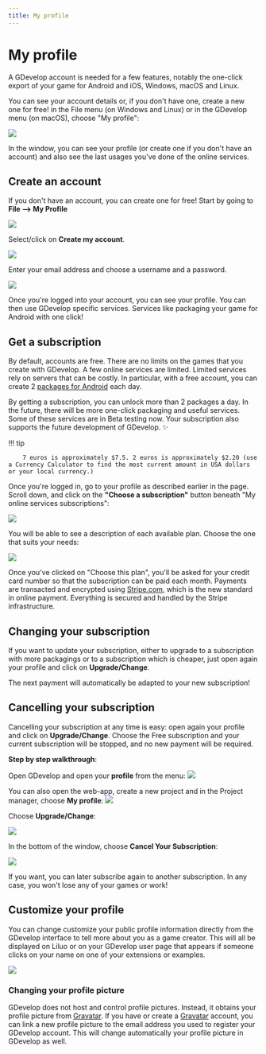 ```yaml
---
title: My profile
---
```

# My profile

A GDevelop account is needed for a few features, notably the one-click export of your game for Android and iOS, Windows, macOS and Linux.

You can see your account details or, if you don't have one, create a new one for free! in the File menu (on Windows and Linux) or in the GDevelop menu (on macOS), choose "My profile":

![](/gdevelop5/interface/gdevelop-profile-locate.gif)

In the window, you can see your profile (or create one if you don't have an account) and also see the last usages you've done of the online services.

## Create an account

If you don't have an account, you can create one for free! Start by going to **File --> My Profile**

![](/gdevelop5/interface/account-create-locate.png)

Select/click on **Create my account**. 

![](/gdevelop5/interface/account-create.png)

Enter your email address and choose a username and a password.

![](/gdevelop5/interface/account-create-details.png)

Once you're logged into your account, you can see your profile. You can then use GDevelop specific services. Services like packaging your game for Android with one click!

## Get a subscription

By default, accounts are free. There are no limits on the games that you create with GDevelop.
A few online services are limited. Limited services rely on servers that can be costly. In particular, with a free account, you can create 2 [packages for Android](/gdevelop5/publishing/android_and_ios) each day.

By getting a subscription, you can unlock more than 2 packages a day. In the future, there will be more one-click packaging and useful services. Some of these services are in Beta testing now.  Your subscription also supports the future development of GDevelop. ✨

!!! tip
    
        7 euros is approximately $7.5. 2 euros is approximately $2.20 (use a Currency Calculator to find the most current amount in USA dollars or your local currency.)
    

Once you're logged in, go to your profile as described earlier in the page. Scroll down, and click on the **"Choose a subscription"** button beneath "My online services subscriptions":

![](/gdevelop5/interface/choose-a-subscription.png)

You will be able to see a description of each available plan. Choose the one that suits your needs:

![](/gdevelop5/interface/profile/pasted/20220526-111214.png)

Once you've clicked on "Choose this plan", you'll be asked for your credit card number so that the subscription can be paid each month. Payments are transacted and encrypted using [Stripe.com](https://stripe.com), which is the new standard in online payment. Everything is secured and handled by the Stripe infrastructure.

## Changing your subscription

If you want to update your subscription, either to upgrade to a subscription with more packagings or to a subscription which is cheaper, just open again your profile and click on **Upgrade/Change**.

The next payment will automatically be adapted to your new subscription!

## Cancelling your subscription

Cancelling your subscription at any time is easy: open again your profile and click on **Upgrade/Change**. Choose the Free subscription and your current subscription will be stopped, and no new payment will be required. 

**Step by step walkthrough**:

Open GDevelop and open your **profile** from the menu:
![](/gdevelop5/interface/profile/pasted/20200411-164041.png)

You can also open the web-app, create a new project and in the Project manager, choose **My profile**:
![](/gdevelop5/interface/profile/pasted/20200411-164551.png)

Choose **Upgrade/Change**:

![](/gdevelop5/interface/profile/pasted/20200411-163828.png)

In the bottom of the window, choose **Cancel Your Subscription**:

![](/gdevelop5/interface/profile/pasted/20200411-163941.png)

If you want, you can later subscribe again to another subscription. In any case, you won't lose any of your games or work!

## Customize your profile

You can change customize your public profile information directly from the GDevelop interface to tell more about you as a game creator. This will all be displayed on Liluo or on your GDevelop user page that appears if someone clicks on your name on one of your extensions or examples.
 
![](/gdevelop5/interface/gdevelop_profile_customize.gif)

### Changing your profile picture

GDevelop does not host and control profile pictures. Instead, it obtains your profile picture from [Gravatar](https://gravatar.com). If you have or create a [Gravatar](https://gravatar.com) account, you can link a new profile picture to the email address you used to register your GDevelop account. This will change automatically your profile picture in GDevelop as well.
